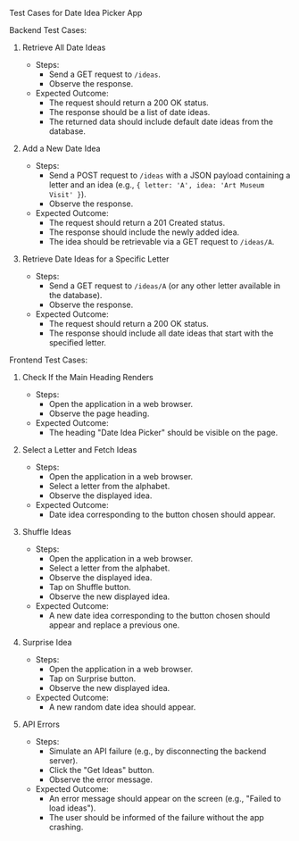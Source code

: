 Test Cases for Date Idea Picker App

Backend Test Cases:

1. Retrieve All Date Ideas
   - Steps:
     - Send a GET request to `/ideas`.
     - Observe the response.
   - Expected Outcome:
     - The request should return a 200 OK status.
     - The response should be a list of date ideas.
     - The returned data should include default date ideas from the database.

2. Add a New Date Idea
   - Steps:
     - Send a POST request to `/ideas` with a JSON payload containing a letter and an idea (e.g., `{ letter: 'A', idea: 'Art Museum Visit' }`).
     - Observe the response.
   - Expected Outcome:
     - The request should return a 201 Created status.
     - The response should include the newly added idea.
     - The idea should be retrievable via a GET request to `/ideas/A`.

3. Retrieve Date Ideas for a Specific Letter
   - Steps:
     - Send a GET request to `/ideas/A` (or any other letter available in the database).
     - Observe the response.
   - Expected Outcome:
     - The request should return a 200 OK status.
     - The response should include all date ideas that start with the specified letter.

Frontend Test Cases:

1. Check If the Main Heading Renders
   - Steps:
     - Open the application in a web browser.
     - Observe the page heading.
   - Expected Outcome:
     - The heading "Date Idea Picker" should be visible on the page.

2. Select a Letter and Fetch Ideas
   - Steps:
     - Open the application in a web browser.
     - Select a letter from the alphabet.
     - Observe the displayed idea.
   - Expected Outcome:
     - Date idea corresponding to the button chosen should appear.

3. Shuffle Ideas
   - Steps:
     - Open the application in a web browser.
     - Select a letter from the alphabet.
     - Observe the displayed idea.
     - Tap on Shuffle button.
     - Observe the new displayed idea.
   - Expected Outcome:
     - A new date idea corresponding to the button chosen should appear and replace a previous one.

4. Surprise Idea
   - Steps:
     - Open the application in a web browser.
     - Tap on Surprise button.
     - Observe the new displayed idea.
   - Expected Outcome:
     - A new random date idea should appear.

5. API Errors
   - Steps:
     - Simulate an API failure (e.g., by disconnecting the backend server).
     - Click the "Get Ideas" button.
     - Observe the error message.
   - Expected Outcome:
     - An error message should appear on the screen (e.g., "Failed to load ideas").
     - The user should be informed of the failure without the app crashing.

